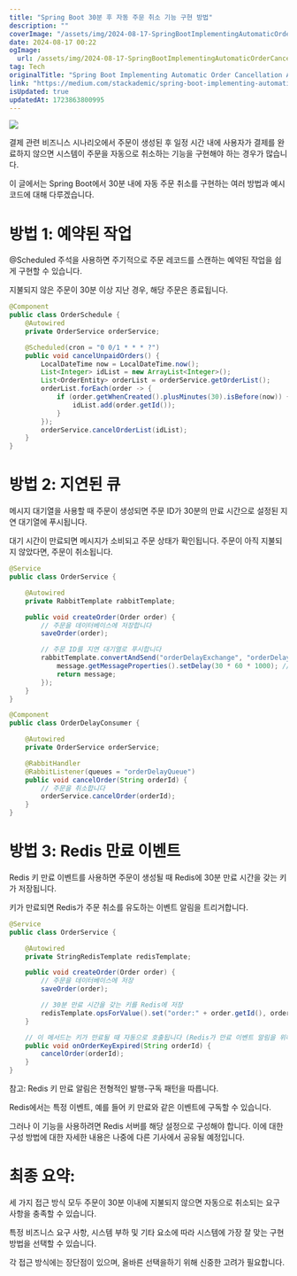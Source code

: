 ```yaml
---
title: "Spring Boot 30분 후 자동 주문 취소 기능 구현 방법"
description: ""
coverImage: "/assets/img/2024-08-17-SpringBootImplementingAutomaticOrderCancellationAfter30Minutes_0.png"
date: 2024-08-17 00:22
ogImage:
  url: /assets/img/2024-08-17-SpringBootImplementingAutomaticOrderCancellationAfter30Minutes_0.png
tag: Tech
originalTitle: "Spring Boot Implementing Automatic Order Cancellation After 30 Minutes"
link: "https://medium.com/stackademic/spring-boot-implementing-automatic-order-cancellation-after-30-minutes-e020292ea6e2"
isUpdated: true
updatedAt: 1723863800995
---
```


<img src="/assets/img/2024-08-17-SpringBootImplementingAutomaticOrderCancellationAfter30Minutes_0.png" />

결제 관련 비즈니스 시나리오에서 주문이 생성된 후 일정 시간 내에 사용자가 결제를 완료하지 않으면 시스템이 주문을 자동으로 취소하는 기능을 구현해야 하는 경우가 많습니다.

이 글에서는 Spring Boot에서 30분 내에 자동 주문 취소를 구현하는 여러 방법과 예시 코드에 대해 다루겠습니다.

# 방법 1: 예약된 작업

<div class="content-ad"></div>

@Scheduled 주석을 사용하면 주기적으로 주문 레코드를 스캔하는 예약된 작업을 쉽게 구현할 수 있습니다.

지불되지 않은 주문이 30분 이상 지난 경우, 해당 주문은 종료됩니다.

```java
@Component
public class OrderSchedule {
    @Autowired
    private OrderService orderService;

    @Scheduled(cron = "0 0/1 * * * ?")
    public void cancelUnpaidOrders() {
        LocalDateTime now = LocalDateTime.now();
        List<Integer> idList = new ArrayList<Integer>();
        List<OrderEntity> orderList = orderService.getOrderList();
        orderList.forEach(order -> {
            if (order.getWhenCreated().plusMinutes(30).isBefore(now)) {
                idList.add(order.getId());
            }
        });
        orderService.cancelOrderList(idList);
    }
}
```

# 방법 2: 지연된 큐

<div class="content-ad"></div>

메시지 대기열을 사용할 때 주문이 생성되면 주문 ID가 30분의 만료 시간으로 설정된 지연 대기열에 푸시됩니다.

대기 시간이 만료되면 메시지가 소비되고 주문 상태가 확인됩니다. 주문이 아직 지불되지 않았다면, 주문이 취소됩니다.

```java
@Service
public class OrderService {

    @Autowired
    private RabbitTemplate rabbitTemplate;

    public void createOrder(Order order) {
        // 주문을 데이터베이스에 저장합니다
        saveOrder(order);

        // 주문 ID를 지연 대기열로 푸시합니다
        rabbitTemplate.convertAndSend("orderDelayExchange", "orderDelayKey", order.getId(), message -> {
            message.getMessageProperties().setDelay(30 * 60 * 1000); // 대기 시간을 설정합니다
            return message;
        });
    }
}

@Component
public class OrderDelayConsumer {

    @Autowired
    private OrderService orderService;

    @RabbitHandler
    @RabbitListener(queues = "orderDelayQueue")
    public void cancelOrder(String orderId) {
        // 주문을 취소합니다
        orderService.cancelOrder(orderId);
    }
}
```

# 방법 3: Redis 만료 이벤트

<div class="content-ad"></div>

Redis 키 만료 이벤트를 사용하면 주문이 생성될 때 Redis에 30분 만료 시간을 갖는 키가 저장됩니다.

키가 만료되면 Redis가 주문 취소를 유도하는 이벤트 알림을 트리거합니다.

```java
@Service
public class OrderService {

    @Autowired
    private StringRedisTemplate redisTemplate;

    public void createOrder(Order order) {
        // 주문을 데이터베이스에 저장
        saveOrder(order);

        // 30분 만료 시간을 갖는 키를 Redis에 저장
        redisTemplate.opsForValue().set("order:" + order.getId(), order.getId(), 30, TimeUnit.MINUTES);
    }

    // 이 메서드는 키가 만료될 때 자동으로 호출됩니다 (Redis가 만료 이벤트 알림을 위해 구성되어 있어야 함)
    public void onOrderKeyExpired(String orderId) {
        cancelOrder(orderId);
    }
}
```

참고: Redis 키 만료 알림은 전형적인 발행-구독 패턴을 따릅니다.

<div class="content-ad"></div>

Redis에서는 특정 이벤트, 예를 들어 키 만료와 같은 이벤트에 구독할 수 있습니다.

그러나 이 기능을 사용하려면 Redis 서버를 해당 설정으로 구성해야 합니다. 이에 대한 구성 방법에 대한 자세한 내용은 나중에 다른 기사에서 공유될 예정입니다.

# 최종 요약:

세 가지 접근 방식 모두 주문이 30분 이내에 지불되지 않으면 자동으로 취소되는 요구 사항을 충족할 수 있습니다.

<div class="content-ad"></div>

특정 비즈니스 요구 사항, 시스템 부하 및 기타 요소에 따라 시스템에 가장 잘 맞는 구현 방법을 선택할 수 있습니다.

각 접근 방식에는 장단점이 있으며, 올바른 선택을하기 위해 신중한 고려가 필요합니다.
